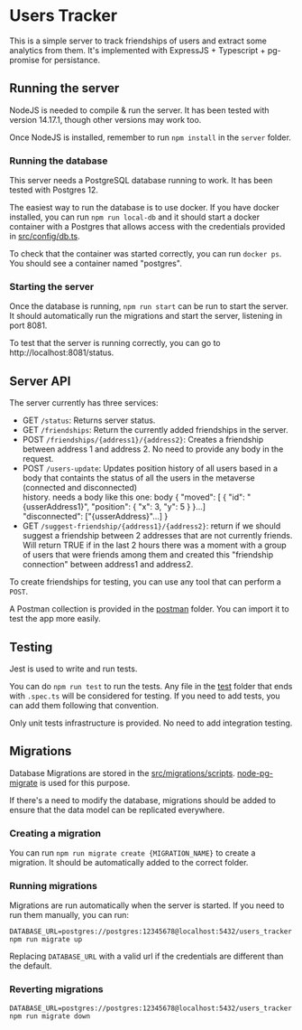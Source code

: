 # Users Tracker

This is a simple server to track friendships of users and extract some analytics from them. It's implemented with ExpressJS + Typescript + pg-promise for persistance.

## Running the server

NodeJS is needed to compile & run the server. It has been tested with version 14.17.1, though other versions may work too.

Once NodeJS is installed, remember to run `npm install` in the `server` folder.

### Running the database

This server needs a PostgreSQL database running to work. It has been tested with Postgres 12.

The easiest way to run the database is to use docker. If you have docker installed, you can run `npm run local-db` and it should start a docker container with a Postgres that allows access with the credentials provided in [src/config/db.ts](src/config/db.ts).

To check that the container was started correctly, you can run `docker ps`. You should see a container named "postgres".

### Starting the server

Once the database is running, `npm run start` can be run to start the server. It should automatically run the migrations and start the server, listening in port 8081.

To test that the server is running correctly, you can go to http://localhost:8081/status.

## Server API

The server currently has three services:
* GET `/status`: Returns server status.
* GET `/friendships`: Return the currently added friendships in the server.
* POST `/friendships/{address1}/{address2}`: Creates a friendship between address 1 and address 2. No need to provide any body in the request.
* POST `/users-update`: Updates position history of all users based in a body that containts the status of all the users in the metaverse (connected and disconnected)  
history. needs a body like this one: body {
                                            "moved": [ {
                                                        "id": "{usserAddress1}",
                                                        "position": {
                                                            "x": 3,
                                                            "y": 5
                                                        }
                                                    }...]        
                                            "disconnected": ["{usserAddress}"...]
                                        } 
* GET `/suggest-friendship/{address1}/{address2}`: return if we should suggest a friendship between 2 addresses that are not currently friends. Will return TRUE if in the last 2 hours there was a moment with a group of users that were friends among them and created this "friendship connection" between address1 and address2.

To create friendships for testing, you can use any tool that can perform a `POST`.

A Postman collection is provided in the [postman](postman) folder. You can import it to test the app more easily.

## Testing

Jest is used to write and run tests.

You can do `npm run test` to run the tests. Any file in the [test](test) folder that ends with `.spec.ts` will be considered for testing. If you need to add tests, you can add them following that convention.

Only unit tests infrastructure is provided. No need to add integration testing.

## Migrations

Database Migrations are stored in the [src/migrations/scripts](src/migrations/scripts). [node-pg-migrate](https://github.com/salsita/node-pg-migrate) is used for this purpose.

If there's a need to modify the database, migrations should be added to ensure that the data model can be replicated everywhere.

### Creating a migration

You can run `npm run migrate create {MIGRATION_NAME}` to create a migration. It should be automatically added to the correct folder.

### Running migrations

Migrations are run automatically when the server is started. If you need to run them manually, you can run:

`DATABASE_URL=postgres://postgres:12345678@localhost:5432/users_tracker npm run migrate up`

Replacing `DATABASE_URL` with a valid url if the credentials are different than the default.

### Reverting migrations

`DATABASE_URL=postgres://postgres:12345678@localhost:5432/users_tracker npm run migrate down`



